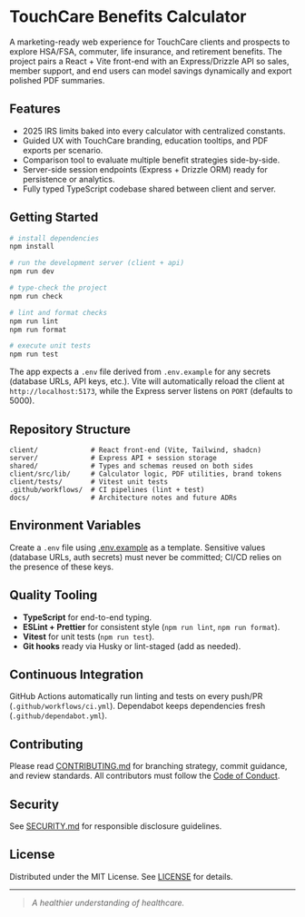 # TouchCare Benefits Calculator

A marketing-ready web experience for TouchCare clients and prospects to explore HSA/FSA, commuter, life insurance, and retirement benefits. The project pairs a React + Vite front-end with an Express/Drizzle API so sales, member support, and end users can model savings dynamically and export polished PDF summaries.

## Features

- 2025 IRS limits baked into every calculator with centralized constants.
- Guided UX with TouchCare branding, education tooltips, and PDF exports per scenario.
- Comparison tool to evaluate multiple benefit strategies side-by-side.
- Server-side session endpoints (Express + Drizzle ORM) ready for persistence or analytics.
- Fully typed TypeScript codebase shared between client and server.

## Getting Started

```bash
# install dependencies
npm install

# run the development server (client + api)
npm run dev

# type-check the project
npm run check

# lint and format checks
npm run lint
npm run format

# execute unit tests
npm run test
```

The app expects a `.env` file derived from `.env.example` for any secrets (database URLs, API keys, etc.). Vite will automatically reload the client at `http://localhost:5173`, while the Express server listens on `PORT` (defaults to 5000).

## Repository Structure

```
client/             # React front-end (Vite, Tailwind, shadcn)
server/             # Express API + session storage
shared/             # Types and schemas reused on both sides
client/src/lib/     # Calculator logic, PDF utilities, brand tokens
client/tests/       # Vitest unit tests
.github/workflows/  # CI pipelines (lint + test)
docs/               # Architecture notes and future ADRs
```

## Environment Variables

Create a `.env` file using [.env.example](./.env.example) as a template. Sensitive values (database URLs, auth secrets) must never be committed; CI/CD relies on the presence of these keys.

## Quality Tooling

- **TypeScript** for end-to-end typing.
- **ESLint + Prettier** for consistent style (`npm run lint`, `npm run format`).
- **Vitest** for unit tests (`npm run test`).
- **Git hooks** ready via Husky or lint-staged (add as needed).

## Continuous Integration

GitHub Actions automatically run linting and tests on every push/PR (`.github/workflows/ci.yml`). Dependabot keeps dependencies fresh (`.github/dependabot.yml`).

## Contributing

Please read [CONTRIBUTING.md](./CONTRIBUTING.md) for branching strategy, commit guidance, and review standards. All contributors must follow the [Code of Conduct](./CODE_OF_CONDUCT.md).

## Security

See [SECURITY.md](./SECURITY.md) for responsible disclosure guidelines.

## License

Distributed under the MIT License. See [LICENSE](./LICENSE) for details.

---

> _A healthier understanding of healthcare._
